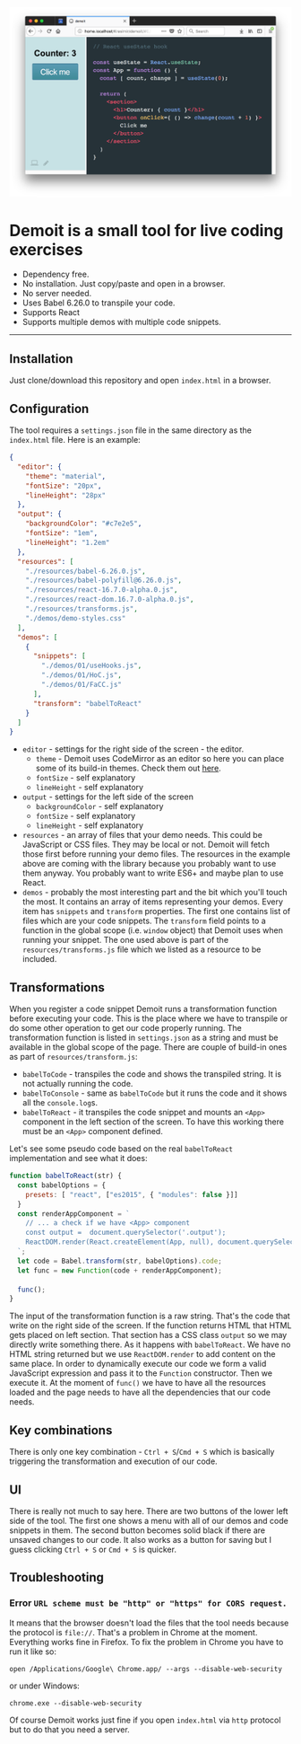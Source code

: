 ![demoit](./demoit.png)

# **Demoit** is a small tool for live coding exercises <!-- omit in toc -->

* Dependency free.
* No installation. Just copy/paste and open in a browser.
* No server needed.
* Uses Babel 6.26.0 to transpile your code.
* Supports React
* Supports multiple demos with multiple code snippets.

---

## Installation

Just clone/download this repository and open `index.html` in a browser.

## Configuration

The tool requires a `settings.json` file in the same directory as the `index.html` file. Here is an example:

```json
{
  "editor": {
    "theme": "material",
    "fontSize": "20px",
    "lineHeight": "28px"
  },
  "output": {
    "backgroundColor": "#c7e2e5",
    "fontSize": "1em",
    "lineHeight": "1.2em"
  },
  "resources": [
    "./resources/babel-6.26.0.js",
    "./resources/babel-polyfill@6.26.0.js",
    "./resources/react-16.7.0-alpha.0.js",
    "./resources/react-dom.16.7.0-alpha.0.js",
    "./resources/transforms.js",
    "./demos/demo-styles.css"
  ],
  "demos": [
    {
      "snippets": [
        "./demos/01/useHooks.js",
        "./demos/01/HoC.js",
        "./demos/01/FaCC.js"
      ],
      "transform": "babelToReact"
    }
  ]
}
```

* `editor` - settings for the right side of the screen - the editor.
  * `theme` - Demoit uses CodeMirror as an editor so here you can place some of its build-in themes. Check them out [here](https://codemirror.net/demo/theme.html).
  * `fontSize` - self explanatory
  * `lineHeight` - self explanatory
* `output` - settings for the left side of the screen
  * `backgroundColor` - self explanatory
  * `fontSize` - self explanatory
  * `lineHeight` - self explanatory
* `resources` - an array of files that your demo needs. This could be JavaScript or CSS files. They may be local or not. Demoit will fetch those first before running your demo files. The resources in the example above are coming with the library because you probably want to use them anyway. You probably want to write ES6+ and maybe plan to use React.
* `demos` - probably the most interesting part and the bit which you'll touch the most. It contains an array of items representing your demos. Every item has `snippets` and `transform` properties. The first one contains list of files which are your code snippets. The `transform` field points to a function in the global scope (i.e. `window` object) that Demoit uses when running your snippet. The one used above is part of the `resources/transforms.js` file which we listed as a resource to be included.

## Transformations

When you register a code snippet Demoit runs a transformation function before executing your code. This is the place where we have to transpile or do some other operation to get our code properly running. The transformation function is listed in `settings.json` as a string and must be available in the global scope of the page. There are couple of build-in ones as part of `resources/transform.js`:

* `babelToCode` - transpiles the code and shows the transpiled string. It is not actually running the code.
* `babelToConsole` - same as `babelToCode` but it runs the code and it shows all the `console.log`s.
* `babelToReact` - it transpiles the code snippet and mounts an `<App>` component in the left section of the screen. To have this working there must be an `<App>` component defined.

Let's see some pseudo code based on the real `babelToReact` implementation and see what it does:

```js
function babelToReact(str) {
  const babelOptions = {
    presets: [ "react", ["es2015", { "modules": false }]]
  }
  const renderAppComponent = `
    // ... a check if we have <App> component
    const output =  document.querySelector('.output');
    ReactDOM.render(React.createElement(App, null), document.querySelector('.output'));
  `;
  let code = Babel.transform(str, babelOptions).code;
  let func = new Function(code + renderAppComponent);

  func();
}
```

The input of the transformation function is a raw string. That's the code that write on the right side of the screen. If the function returns HTML that HTML gets placed on left section. That section has a CSS class `output` so we may directly write something there. As it happens with `babelToReact`. We have no HTML string returned but we use `ReactDOM.render` to add content on the same place. In order to dynamically execute our code we form a valid JavaScript expression and pass it to the `Function` constructor. Then we execute it. At the moment of `func()` we have to have all the resources loaded and the page needs to have all the dependencies that our code needs.

## Key combinations

There is only one key combination - `Ctrl + S`/`Cmd + S` which is basically triggering the transformation and execution of our code.

## UI

There is really not much to say here. There are two buttons of the lower left side of the tool. The first one shows a menu with all of our demos and code snippets in them. The second button becomes solid black if there are unsaved changes to our code. It also works as a button for saving but I guess clicking `Ctrl + S` or `Cmd + S` is quicker.

## Troubleshooting

### Error `URL scheme must be "http" or "https" for CORS request.`

It means that the browser doesn't load the files that the tool needs because the protocol is `file://`. That's a problem in Chrome at the moment. Everything works fine in Firefox. To fix the problem in Chrome you have to run it like so:

```
open /Applications/Google\ Chrome.app/ --args --disable-web-security
```
or under Windows:
```
chrome.exe --disable-web-security
```

Of course Demoit works just fine if you open `index.html` via `http` protocol but to do that you need a server.
